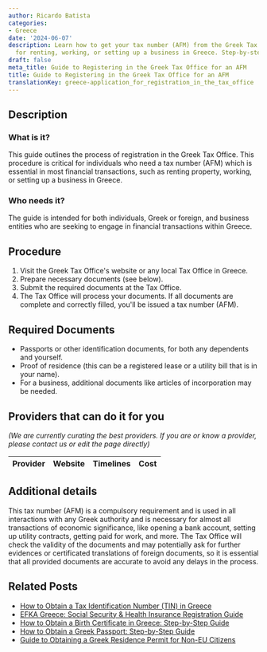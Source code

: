 ```yaml
---
author: Ricardo Batista
categories:
- Greece
date: '2024-06-07'
description: Learn how to get your tax number (AFM) from the Greek Tax Office. Essential
  for renting, working, or setting up a business in Greece. Step-by-step process.
draft: false
meta_title: Guide to Registering in the Greek Tax Office for an AFM
title: Guide to Registering in the Greek Tax Office for an AFM
translationKey: greece-application_for_registration_in_the_tax_office
---
```


## Description
### What is it?
This guide outlines the process of registration in the Greek Tax Office. This procedure is critical for individuals who need a tax number (AFM) which is essential in most financial transactions, such as renting property, working, or setting up a business in Greece.
### Who needs it?
The guide is intended for both individuals, Greek or foreign, and business entities who are seeking to engage in financial transactions within Greece. 

## Procedure
1. Visit the Greek Tax Office's website or any local Tax Office in Greece. 
2. Prepare necessary documents (see below).
3. Submit the required documents at the Tax Office. 
4. The Tax Office will process your documents. If all documents are complete and correctly filled, you'll be issued a tax number (AFM).

## Required Documents
* Passports or other identification documents, for both any dependents and yourself. 
* Proof of residence (this can be a registered lease or a utility bill that is in your name).
* For a business, additional documents like articles of incorporation may be needed.

## Providers that can do it for you

_(We are currently curating the best providers. If you are or know a provider, please contact us or edit the page directly)_

| Provider        |     Website     |     Timelines    |       Cost      |
| :-------------: | :-------------: |  :-------------: | :-------------: |

## Additional details
This tax number (AFM) is a compulsory requirement and is used in all interactions with any Greek authority and is necessary for almost all transactions of economic significance, like opening a bank account, setting up utility contracts, getting paid for work, and more. The Tax Office will check the validity of the documents and may potentially ask for further evidences or certificated translations of foreign documents, so it is essential that all provided documents are accurate to avoid any delays in the process.
## Related Posts

- [How to Obtain a Tax Identification Number (TIN) in Greece](https://tramitit.com/guides/greece/application_for_tax_identification_number_tin/)
- [EFKA Greece: Social Security & Health Insurance Registration Guide](https://tramitit.com/guides/greece/application_for_efka_social_insurance_fund/)
- [How to Obtain a Birth Certificate in Greece: Step-by-Step Guide](https://tramitit.com/guides/greece/application_for_birth_certificate/)
- [How to Obtain a Greek Passport: Step-by-Step Guide](https://tramitit.com/guides/greece/application_for_passport_issuance/)
- [Guide to Obtaining a Greek Residence Permit for Non-EU Citizens](https://tramitit.com/guides/greece/application_for_residence_permit/)